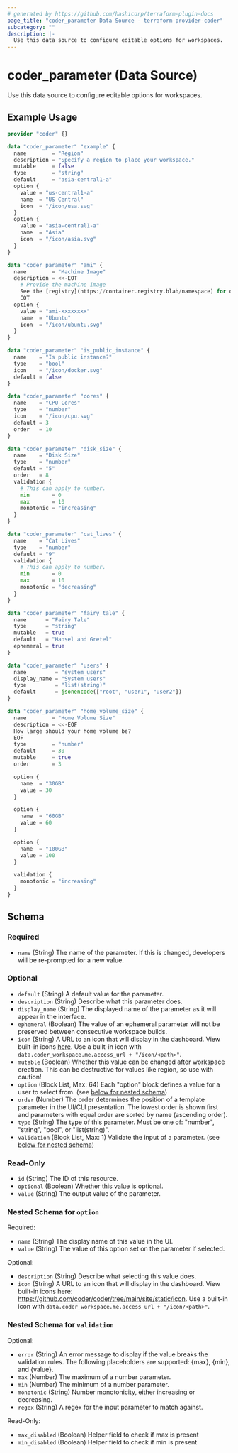 ```yaml
---
# generated by https://github.com/hashicorp/terraform-plugin-docs
page_title: "coder_parameter Data Source - terraform-provider-coder"
subcategory: ""
description: |-
  Use this data source to configure editable options for workspaces.
---
```


# coder_parameter (Data Source)

Use this data source to configure editable options for workspaces.

## Example Usage

```terraform
provider "coder" {}

data "coder_parameter" "example" {
  name        = "Region"
  description = "Specify a region to place your workspace."
  mutable     = false
  type        = "string"
  default     = "asia-central1-a"
  option {
    value = "us-central1-a"
    name  = "US Central"
    icon  = "/icon/usa.svg"
  }
  option {
    value = "asia-central1-a"
    name  = "Asia"
    icon  = "/icon/asia.svg"
  }
}

data "coder_parameter" "ami" {
  name        = "Machine Image"
  description = <<-EOT
    # Provide the machine image
    See the [registry](https://container.registry.blah/namespace) for options.
    EOT
  option {
    value = "ami-xxxxxxxx"
    name  = "Ubuntu"
    icon  = "/icon/ubuntu.svg"
  }
}

data "coder_parameter" "is_public_instance" {
  name    = "Is public instance?"
  type    = "bool"
  icon    = "/icon/docker.svg"
  default = false
}

data "coder_parameter" "cores" {
  name    = "CPU Cores"
  type    = "number"
  icon    = "/icon/cpu.svg"
  default = 3
  order   = 10
}

data "coder_parameter" "disk_size" {
  name    = "Disk Size"
  type    = "number"
  default = "5"
  order   = 8
  validation {
    # This can apply to number.
    min       = 0
    max       = 10
    monotonic = "increasing"
  }
}

data "coder_parameter" "cat_lives" {
  name    = "Cat Lives"
  type    = "number"
  default = "9"
  validation {
    # This can apply to number.
    min       = 0
    max       = 10
    monotonic = "decreasing"
  }
}

data "coder_parameter" "fairy_tale" {
  name      = "Fairy Tale"
  type      = "string"
  mutable   = true
  default   = "Hansel and Gretel"
  ephemeral = true
}

data "coder_parameter" "users" {
  name         = "system_users"
  display_name = "System users"
  type         = "list(string)"
  default      = jsonencode(["root", "user1", "user2"])
}

data "coder_parameter" "home_volume_size" {
  name        = "Home Volume Size"
  description = <<-EOF
  How large should your home volume be?
  EOF
  type        = "number"
  default     = 30
  mutable     = true
  order       = 3

  option {
    name  = "30GB"
    value = 30
  }

  option {
    name  = "60GB"
    value = 60
  }

  option {
    name  = "100GB"
    value = 100
  }

  validation {
    monotonic = "increasing"
  }
}
```

<!-- schema generated by tfplugindocs -->
## Schema

### Required

- `name` (String) The name of the parameter. If this is changed, developers will be re-prompted for a new value.

### Optional

- `default` (String) A default value for the parameter.
- `description` (String) Describe what this parameter does.
- `display_name` (String) The displayed name of the parameter as it will appear in the interface.
- `ephemeral` (Boolean) The value of an ephemeral parameter will not be preserved between consecutive workspace builds.
- `icon` (String) A URL to an icon that will display in the dashboard. View built-in icons [here](https://github.com/coder/coder/tree/main/site/static/icon). Use a built-in icon with `data.coder_workspace.me.access_url + "/icon/<path>"`.
- `mutable` (Boolean) Whether this value can be changed after workspace creation. This can be destructive for values like region, so use with caution!
- `option` (Block List, Max: 64) Each "option" block defines a value for a user to select from. (see [below for nested schema](#nestedblock--option))
- `order` (Number) The order determines the position of a template parameter in the UI/CLI presentation. The lowest order is shown first and parameters with equal order are sorted by name (ascending order).
- `type` (String) The type of this parameter. Must be one of: "number", "string", "bool", or "list(string)".
- `validation` (Block List, Max: 1) Validate the input of a parameter. (see [below for nested schema](#nestedblock--validation))

### Read-Only

- `id` (String) The ID of this resource.
- `optional` (Boolean) Whether this value is optional.
- `value` (String) The output value of the parameter.

<a id="nestedblock--option"></a>
### Nested Schema for `option`

Required:

- `name` (String) The display name of this value in the UI.
- `value` (String) The value of this option set on the parameter if selected.

Optional:

- `description` (String) Describe what selecting this value does.
- `icon` (String) A URL to an icon that will display in the dashboard. View built-in icons here: https://github.com/coder/coder/tree/main/site/static/icon. Use a built-in icon with `data.coder_workspace.me.access_url + "/icon/<path>"`.


<a id="nestedblock--validation"></a>
### Nested Schema for `validation`

Optional:

- `error` (String) An error message to display if the value breaks the validation rules. The following placeholders are supported: {max}, {min}, and {value}.
- `max` (Number) The maximum of a number parameter.
- `min` (Number) The minimum of a number parameter.
- `monotonic` (String) Number monotonicity, either increasing or decreasing.
- `regex` (String) A regex for the input parameter to match against.

Read-Only:

- `max_disabled` (Boolean) Helper field to check if max is present
- `min_disabled` (Boolean) Helper field to check if min is present
